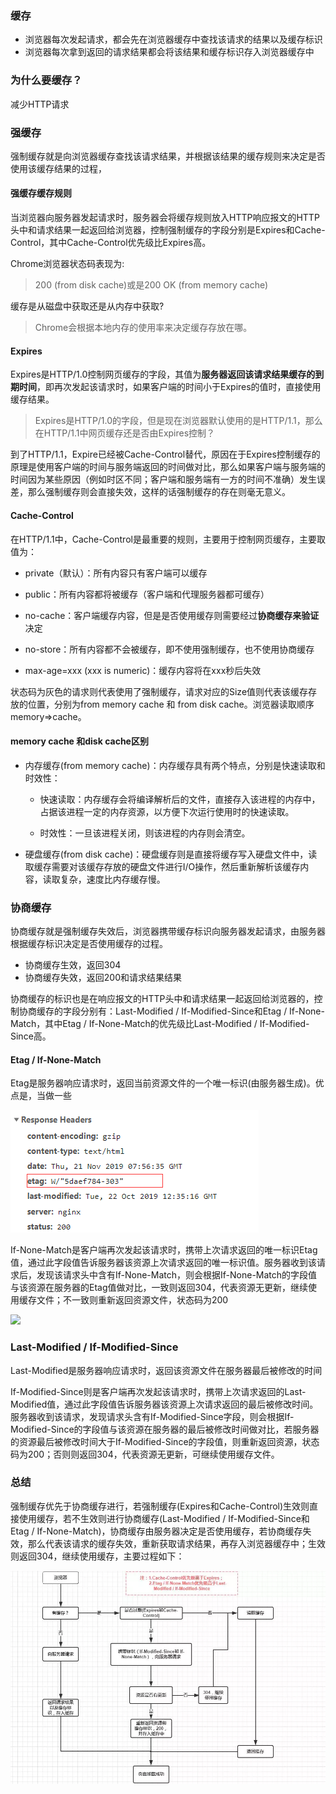 ### 缓存

 - 浏览器每次发起请求，都会先在浏览器缓存中查找该请求的结果以及缓存标识
 - 浏览器每次拿到返回的请求结果都会将该结果和缓存标识存入浏览器缓存中

### 为什么要缓存？

减少HTTP请求

### 强缓存

强制缓存就是向浏览器缓存查找该请求结果，并根据该结果的缓存规则来决定是否使用该缓存结果的过程，

#### 强缓存缓存规则

当浏览器向服务器发起请求时，服务器会将缓存规则放入HTTP响应报文的HTTP头中和请求结果一起返回给浏览器，控制强制缓存的字段分别是Expires和Cache-Control，其中Cache-Control优先级比Expires高。

Chrome浏览器状态码表现为:

> 200 (from disk cache)或是200 OK (from memory cache)

缓存是从磁盘中获取还是从内存中获取?

> Chrome会根据本地内存的使用率来决定缓存存放在哪。

#### Expires

Expires是HTTP/1.0控制网页缓存的字段，其值为**服务器返回该请求结果缓存的到期时间**，即再次发起该请求时，如果客户端的时间小于Expires的值时，直接使用缓存结果。

> Expires是HTTP/1.0的字段，但是现在浏览器默认使用的是HTTP/1.1，那么在HTTP/1.1中网页缓存还是否由Expires控制？

到了HTTP/1.1，Expire已经被Cache-Control替代，原因在于Expires控制缓存的原理是使用客户端的时间与服务端返回的时间做对比，那么如果客户端与服务端的时间因为某些原因（例如时区不同；客户端和服务端有一方的时间不准确）发生误差，那么强制缓存则会直接失效，这样的话强制缓存的存在则毫无意义。

#### Cache-Control

在HTTP/1.1中，Cache-Control是最重要的规则，主要用于控制网页缓存，主要取值为：

- private（默认）：所有内容只有客户端可以缓存

 - public：所有内容都将被缓存（客户端和代理服务器都可缓存）

 - no-cache：客户端缓存内容，但是是否使用缓存则需要经过**协商缓存来验证**决定

 - no-store：所有内容都不会被缓存，即不使用强制缓存，也不使用协商缓存

 - max-age=xxx (xxx is numeric)：缓存内容将在xxx秒后失效

状态码为灰色的请求则代表使用了强制缓存，请求对应的Size值则代表该缓存存放的位置，分别为from memory cache 和 from disk cache。浏览器读取顺序memory=>cache。

#### memory cache 和disk cache区别

 - 内存缓存(from memory cache)：内存缓存具有两个特点，分别是快速读取和时效性：

   - 快速读取：内存缓存会将编译解析后的文件，直接存入该进程的内存中，占据该进程一定的内存资源，以方便下次运行使用时的快速读取。

   - 时效性：一旦该进程关闭，则该进程的内存则会清空。

 - 硬盘缓存(from disk cache)：硬盘缓存则是直接将缓存写入硬盘文件中，读取缓存需要对该缓存存放的硬盘文件进行I/O操作，然后重新解析该缓存内容，读取复杂，速度比内存缓存慢。

### 协商缓存

协商缓存就是强制缓存失效后，浏览器携带缓存标识向服务器发起请求，由服务器根据缓存标识决定是否使用缓存的过程。

- 协商缓存生效，返回304
- 协商缓存失效，返回200和请求结果结果

协商缓存的标识也是在响应报文的HTTP头中和请求结果一起返回给浏览器的，控制协商缓存的字段分别有：Last-Modified / If-Modified-Since和Etag / If-None-Match，其中Etag / If-None-Match的优先级比Last-Modified / If-Modified-Since高。

#### Etag / If-None-Match

Etag是服务器响应请求时，返回当前资源文件的一个唯一标识(由服务器生成)。优点是，当做一些

![](https://github.com/zyg1999/Note/blob/master/review/网络/pic/etag.png)

If-None-Match是客户端再次发起该请求时，携带上次请求返回的唯一标识Etag值，通过此字段值告诉服务器该资源上次请求返回的唯一标识值。服务器收到该请求后，发现该请求头中含有If-None-Match，则会根据If-None-Match的字段值与该资源在服务器的Etag值做对比，一致则返回304，代表资源无更新，继续使用缓存文件；不一致则重新返回资源文件，状态码为200

![](../pic/if-none-match.png)

### Last-Modified / If-Modified-Since

Last-Modified是服务器响应请求时，返回该资源文件在服务器最后被修改的时间



If-Modified-Since则是客户端再次发起该请求时，携带上次请求返回的Last-Modified值，通过此字段值告诉服务器该资源上次请求返回的最后被修改时间。服务器收到该请求，发现请求头含有If-Modified-Since字段，则会根据If-Modified-Since的字段值与该资源在服务器的最后被修改时间做对比，若服务器的资源最后被修改时间大于If-Modified-Since的字段值，则重新返回资源，状态码为200；否则则返回304，代表资源无更新，可继续使用缓存文件。

### 总结

强制缓存优先于协商缓存进行，若强制缓存(Expires和Cache-Control)生效则直接使用缓存，若不生效则进行协商缓存(Last-Modified / If-Modified-Since和Etag / If-None-Match)，协商缓存由服务器决定是否使用缓存，若协商缓存失效，那么代表该请求的缓存失效，重新获取请求结果，再存入浏览器缓存中；生效则返回304，继续使用缓存，主要过程如下：

![img](https://github.com/zyg1999/Note/blob/master/review/%E7%BD%91%E7%BB%9C/pic/cache-all.png)
